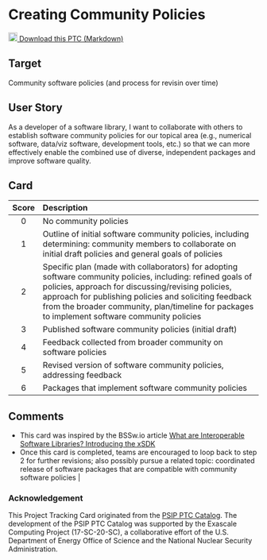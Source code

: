 [metadata:tags]:- "bssw-psip-ptc"
# Creating Community Policies

<a href='/ptc-catalog/catalog/CreatingCommunityPolicies.md' download><img src='/ptc-catalog/assets/images/download.png' width='18'> Download this PTC (Markdown)</a>

## Target

Community software policies (and process for revisin over time)

## User Story

As a developer of a software library, I want to collaborate with others to establish software community policies for our topical area (e.g., numerical software, data/viz software, development tools, etc.) so that we can more effectively enable the combined use of diverse, independent packages and improve software quality.

## Card

| Score | Description |
|:-----:|:------------|
| 0 | No community policies |
| 1 | Outline of initial software community policies, including determining: community members to collaborate on initial draft policies and general goals of policies |
| 2 | Specific plan (made with collaborators) for adopting software community policies, including: refined goals of policies, approach for discussing/revising policies, approach for publishing policies and soliciting feedback from the broader community, plan/timeline for packages to implement software community policies |
| 3 | Published software community policies (initial draft)
| 4 | Feedback collected from broader community on software policies |
| 5 | Revised version of software community policies, addressing feedback |
| 6 | Packages that implement software community policies |


## Comments

- This card was inspired by the BSSw.io article [What are Interoperable Software Libraries? Introducing the xSDK](https://bssw.io/items/what-are-interoperable-software-libraries-introducing-the-xsdk)
- Once this card is completed, teams are encouraged to loop back to step 2 for further revisions; also possibly pursue a related topic: coordinated release of software packages that are compatible with community software policies |


### Acknowledgement

This Project Tracking Card originated from the [PSIP PTC Catalog](https://bssw-psip.github.io/ptc-catalog/). The development of the PSIP PTC Catalog was supported by the Exascale Computing Project (17-SC-20-SC), a collaborative effort of the U.S. Department of Energy Office of Science and the National Nuclear Security Administration.
